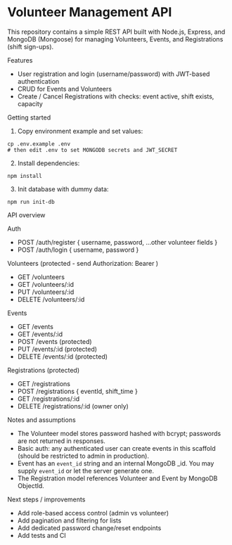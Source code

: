 # Volunteer Management API

This repository contains a simple REST API built with Node.js, Express, and MongoDB (Mongoose) for managing Volunteers, Events, and Registrations (shift sign-ups).

Features
- User registration and login (username/password) with JWT-based authentication
- CRUD for Events and Volunteers
- Create / Cancel Registrations with checks: event active, shift exists, capacity

Getting started

1. Copy environment example and set values:

```
cp .env.example .env
# then edit .env to set MONGODB secrets and JWT_SECRET
```

2. Install dependencies:

```
npm install
```

3. Init database with dummy data:

```
npm run init-db
```

API overview

Auth
- POST /auth/register  { username, password, ...other volunteer fields }
- POST /auth/login     { username, password }

Volunteers (protected - send Authorization: Bearer <token>)
- GET /volunteers
- GET /volunteers/:id
- PUT /volunteers/:id
- DELETE /volunteers/:id

Events
- GET /events
- GET /events/:id
- POST /events (protected)
- PUT /events/:id (protected)
- DELETE /events/:id (protected)

Registrations (protected)
- GET /registrations
- POST /registrations  { eventId, shift_time }
- GET /registrations/:id
- DELETE /registrations/:id (owner only)

Notes and assumptions
- The Volunteer model stores password hashed with bcrypt; passwords are not returned in responses.
- Basic auth: any authenticated user can create events in this scaffold (should be restricted to admin in production).
- Event has an `event_id` string and an internal MongoDB _id. You may supply `event_id` or let the server generate one.
- The Registration model references Volunteer and Event by MongoDB ObjectId.

Next steps / improvements
- Add role-based access control (admin vs volunteer)
- Add pagination and filtering for lists
- Add dedicated password change/reset endpoints
- Add tests and CI
